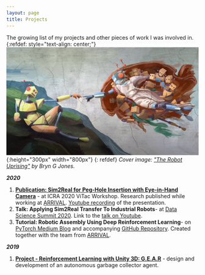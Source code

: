 ```yaml
---
layout: page
title: Projects
--- 
```

The growing list of my projects and other pieces of work I was involved in.  
{:refdef: style="text-align: center;"}
![My Image](/assets/e1aa5101d18cc5ed9e9b22670c7794b9_original.jpg){:height="300px" width="800px"}
{: refdef}
<em>Cover image: ["The Robot Uprising"](https://www.kickstarter.com/projects/bryngjones/the-robot-uprising) by Bryn G Jones.</em>

<em>__2020__</em>

1. [__Publication: Sim2Real for Peg-Hole Insertion with Eye-in-Hand Camera__](http://wordpress.csc.liv.ac.uk/smartlab/wp-content/uploads/sites/5/2020/05/ICRA2020ViTac_paper_2.pdf) - at ICRA 2020 ViTac Workshop. Research published while working at [ARRIVAL](https://arrival.com/). [Youtube recording](https://www.youtube.com/watch?v=qOtFIL3aHDg) of the presentation.
2. **Talk: Applying Sim2Real Transfer To Industrial Robots**- at [Data Science Summit 2020](https://dssconf.pl). Link to the [talk on Youtube](https://www.youtube.com/watch?v=1BG5pC8WbTE).
3. **Tutorial: Robotic Assembly Using Deep Reinforcement Learning**-  on [PyTorch Medium Blog](https://link.medium.com/gwm2y0JdPab)  and
accompanying [GitHub Repository](https://github.com/arrival-ltd/catalyst-rl-tutorial). Created together with the team from [ARRIVAL](https://arrival.com/).

<em>__2019__</em>

1. [__Project - Reinforcement Learning with Unity 3D: G.E.A.R__](https://dtransposed.github.io/blog/GEAR) - design and development of an autonomous garbage collector agent.
